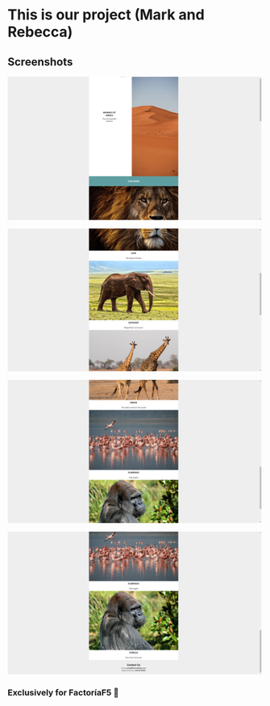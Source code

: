 # This is our project (Mark and Rebecca)

## Screenshots

![Image 1](assets/screenshots/1.png)

![Image 2](assets/screenshots/2.png)

![Image 3](assets/screenshots/3.png)

![Image 4](assets/screenshots/4.png)

### Exclusively for FactoríaF5 🙂